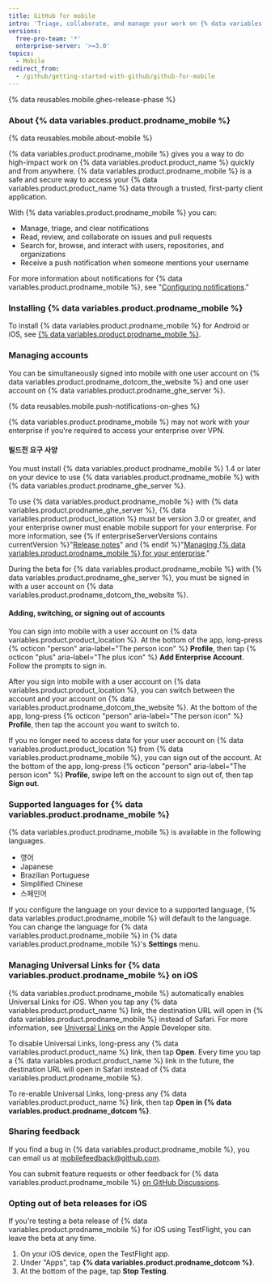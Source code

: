 ```yaml
---
title: GitHub for mobile
intro: 'Triage, collaborate, and manage your work on {% data variables.product.product_name %} from your mobile device.'
versions:
  free-pro-team: '*'
  enterprise-server: '>=3.0'
topics:
  - Mobile
redirect_from:
  - /github/getting-started-with-github/github-for-mobile
---
```


{% data reusables.mobile.ghes-release-phase %}

### About {% data variables.product.prodname_mobile %}

{% data reusables.mobile.about-mobile %}

{% data variables.product.prodname_mobile %} gives you a way to do high-impact work on {% data variables.product.product_name %} quickly and from anywhere. {% data variables.product.prodname_mobile %} is a safe and secure way to access your {% data variables.product.product_name %} data through a trusted, first-party client application.

With {% data variables.product.prodname_mobile %} you can:
- Manage, triage, and clear notifications
- Read, review, and collaborate on issues and pull requests
- Search for, browse, and interact with users, repositories, and organizations
- Receive a push notification when someone mentions your username

For more information about notifications for {% data variables.product.prodname_mobile %}, see "[Configuring notifications](/github/managing-subscriptions-and-notifications-on-github/configuring-notifications#enabling-push-notifications-with-github-for-mobile)."

### Installing {% data variables.product.prodname_mobile %}

To install {% data variables.product.prodname_mobile %} for Android or iOS, see [{% data variables.product.prodname_mobile %}](https://github.com/mobile).

### Managing accounts

You can be simultaneously signed into mobile with one user account on {% data variables.product.prodname_dotcom_the_website %} and one user account on {% data variables.product.prodname_ghe_server %}.

{% data reusables.mobile.push-notifications-on-ghes %}

{% data variables.product.prodname_mobile %} may not work with your enterprise if you're required to access your enterprise over VPN.

#### 빌드전 요구 사양

You must install {% data variables.product.prodname_mobile %} 1.4 or later on your device to use {% data variables.product.prodname_mobile %} with {% data variables.product.prodname_ghe_server %}.

To use {% data variables.product.prodname_mobile %} with {% data variables.product.prodname_ghe_server %}, {% data variables.product.product_location %} must be version 3.0 or greater, and your enterprise owner must enable mobile support for your enterprise. For more information, see {% if enterpriseServerVersions contains currentVersion %}"[Release notes](/enterprise-server/admin/release-notes)" and {% endif %}"[Managing {% data variables.product.prodname_mobile %} for your enterprise](/admin/configuration/managing-github-for-mobile-for-your-enterprise)."

During the beta for {% data variables.product.prodname_mobile %} with {% data variables.product.prodname_ghe_server %}, you must be signed in with a user account on {% data variables.product.prodname_dotcom_the_website %}.

#### Adding, switching, or signing out of accounts

You can sign into mobile with a user account on {% data variables.product.product_location %}. At the bottom of the app, long-press {% octicon "person" aria-label="The person icon" %} **Profile**, then tap {% octicon "plus" aria-label="The plus icon" %} **Add Enterprise Account**. Follow the prompts to sign in.

After you sign into mobile with a user account on {% data variables.product.product_location %}, you can switch between the account and your account on  {% data variables.product.prodname_dotcom_the_website %}.  At the bottom of the app, long-press {% octicon "person" aria-label="The person icon" %} **Profile**, then tap the account you want to switch to.

If you no longer need to access data for your user account on {% data variables.product.product_location %} from {% data variables.product.prodname_mobile %}, you can sign out of the account. At the bottom of the app, long-press {% octicon "person" aria-label="The person icon" %} **Profile**, swipe left on the account to sign out of, then tap **Sign out**.

### Supported languages for {% data variables.product.prodname_mobile %}

{% data variables.product.prodname_mobile %} is available in the following languages.

- 영어
- Japanese
- Brazilian Portuguese
- Simplified Chinese
- 스페인어

If you configure the language on your device to a supported language, {% data variables.product.prodname_mobile %} will default to the language. You can change the language for {% data variables.product.prodname_mobile %} in {% data variables.product.prodname_mobile %}'s **Settings** menu.

### Managing Universal Links for {% data variables.product.prodname_mobile %} on iOS

{% data variables.product.prodname_mobile %} automatically enables Universal Links for iOS. When you tap any {% data variables.product.product_name %} link, the destination URL will open in {% data variables.product.prodname_mobile %} instead of Safari. For more information, see [Universal Links](https://developer.apple.com/ios/universal-links/) on the Apple Developer site.

To disable Universal Links, long-press any {% data variables.product.product_name %} link, then tap **Open**. Every time you tap a {% data variables.product.product_name %} link in the future, the destination URL will open in Safari instead of {% data variables.product.prodname_mobile %}.

To re-enable Universal Links, long-press any {% data variables.product.product_name %} link, then tap **Open in {% data variables.product.prodname_dotcom %}**.

### Sharing feedback

If you find a bug in {% data variables.product.prodname_mobile %}, you can email us at <a href="mailto:mobilefeedback@github.com">mobilefeedback@github.com</a>.

You can submit feature requests or other feedback for {% data variables.product.prodname_mobile %} [on GitHub Discussions](https://github.com/github/feedback/discussions?discussions_q=category%3A%22Mobile+Feedback%22).

### Opting out of beta releases for iOS

If you're testing a beta release of {% data variables.product.prodname_mobile %} for iOS using TestFlight, you can leave the beta at any time.

1. On your iOS device, open the TestFlight app.
2. Under "Apps", tap **{% data variables.product.prodname_dotcom %}**.
3. At the bottom of the page, tap **Stop Testing**.
